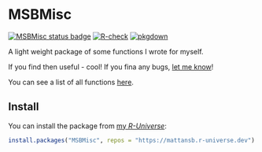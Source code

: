 
# MSBMisc

[![MSBMisc status
badge](https://mattansb.r-universe.dev/badges/MSBMisc)](https://mattansb.r-universe.dev)
[![R-check](https://github.com/mattansb/MSBMisc/actions/workflows/R-check.yaml/badge.svg)](https://github.com/mattansb/MSBMisc/actions/workflows/R-check.yaml)
[![pkgdown](https://github.com/mattansb/MSBMisc/actions/workflows/pkgdown.yml/badge.svg)](https://github.com/mattansb/MSBMisc/actions/workflows/pkgdown.yml)

A light weight package of some functions I wrote for myself.

If you find then useful - cool\! If you fina any bugs, [let me
know](https://github.com/mattansb/MSBMisc/issues)\!

You can see a list of all functions
[here](https://mattansb.github.io/MSBMisc/reference/index.html).

## Install

You can install the package from [my
*R-Universe*](https://mattansb.r-universe.dev/):

``` r
install.packages("MSBMisc", repos = "https://mattansb.r-universe.dev")
```
